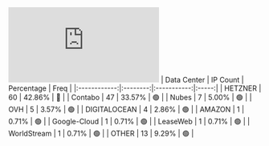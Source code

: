 ![Diagramm](https://github.com/obajay/StateSync-snapshots/blob/main/Projects/Lava/1/README.md)
| Data Center | IP Count | Percentage | Freq |
|:------------:|:--------:|:-----------:|:-----:|
| HETZNER | 60 | 42.86% | 🔴 |
| Contabo | 47 | 33.57% | 🟢 |
| Nubes | 7 | 5.00% | 🟢 |
| OVH | 5 | 3.57% | 🟢 |
| DIGITALOCEAN | 4 | 2.86% | 🟢 |
| AMAZON | 1 | 0.71% | 🟢 |
| Google-Cloud | 1 | 0.71% | 🟢 |
| LeaseWeb | 1 | 0.71% | 🟢 |
| WorldStream | 1 | 0.71% | 🟢 |
| OTHER | 13 | 9.29% | 🟢 |
